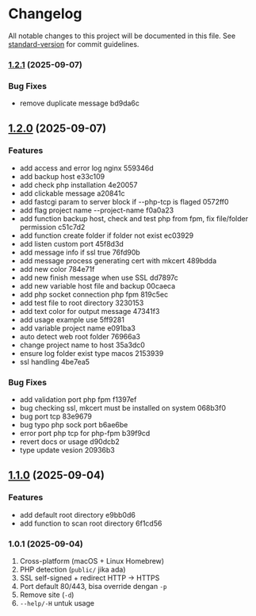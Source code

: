 # Changelog

All notable changes to this project will be documented in this file. See [standard-version](https://github.com/conventional-changelog/standard-version) for commit guidelines.

### [1.2.1](///compare/v1.2.0...v1.2.1) (2025-09-07)


### Bug Fixes

* remove duplicate message bd9da6c

## [1.2.0](///compare/v1.1.0...v1.2.0) (2025-09-07)


### Features

* add access and error log nginx 559346d
* add backup host e33c109
* add check php installation 4e20057
* add clickable message a20841c
* add fastcgi param to server block if --php-tcp is flaged 0572ff0
* add flag project name --project-name f0a0a23
* add function backup host, check and test php from fpm, fix file/folder permission c51c7d2
* add function create folder if folder not exist ec03929
* add listen custom port 45f8d3d
* add message info if ssl true 76fd90b
* add message process generating cert with mkcert 489bdda
* add new color 784e71f
* add new finish message when use SSL dd7897c
* add new variable host file and backup 00caeca
* add php socket connection php fpm 819c5ec
* add test file to root directory 3230153
* add text color for output message 47341f3
* add usage example use 5ff9281
* add variable project name e091ba3
* auto detect web root folder 76966a3
* change project name to host 35a3dc0
* ensure log folder exist type macos 2153939
* ssl handling 4be7ea5


### Bug Fixes

* add validation port php fpm f1397ef
* bug checking ssl, mkcert must be installed on system 068b3f0
* bug port tcp 83e9679
* bug typo php sock port b6ae6be
* error port php tcp for php-fpm b39f9cd
* revert docs or usage d90dcb2
* type update vesion 20936b3

## [1.1.0](///compare/v1.0.1...v1.1.0) (2025-09-04)


### Features

* add default root directory e9bb0d6
* add function to scan root directory 6f1cd56

### 1.0.1 (2025-09-04)
1. Cross-platform (macOS + Linux Homebrew)
2. PHP detection (`public/` jika ada)
3. SSL self-signed + redirect HTTP → HTTPS
4. Port default 80/443, bisa override dengan `-p`
5. Remove site (`-d`)
6. `--help/-H` untuk usage